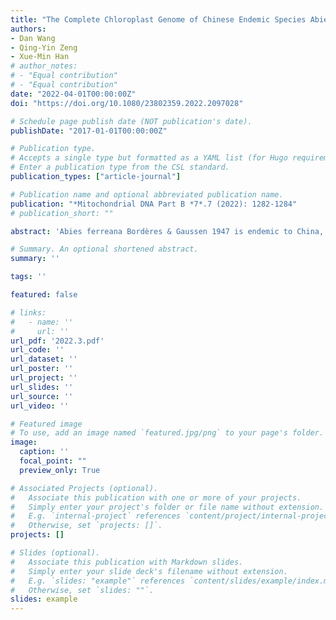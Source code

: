 ```yaml
---
title: "The Complete Chloroplast Genome of Chinese Endemic Species Abies Ferreana (pinaceae) and Its Phylogenetic Analysis"
authors:
- Dan Wang
- Qing-Yin Zeng
- Xue-Min Han
# author_notes:
# - "Equal contribution"
# - "Equal contribution"
date: "2022-04-01T00:00:00Z"
doi: "https://doi.org/10.1080/23802359.2022.2097028" 

# Schedule page publish date (NOT publication's date).
publishDate: "2017-01-01T00:00:00Z"

# Publication type.
# Accepts a single type but formatted as a YAML list (for Hugo requirements).
# Enter a publication type from the CSL standard.
publication_types: ["article-journal"]

# Publication name and optional abbreviated publication name.
publication: "*Mitochondrial DNA Part B *7*.7 (2022): 1282-1284"
# publication_short: ""

abstract: 'Abies ferreana Bordères & Gaussen 1947 is endemic to China, where it is distributed at 3300–4000 meters in the mountains of Southwest Sichuan and Northwest Yunnan. In this study, the complete chloroplast genome of A. ferreana was reconstructed by de novo assembly using whole-genome sequencing data. The complete chloroplast genome of A. ferreana was 120,049 bp in length with a GC content of 37.9%. A total of 113 genes were identified, including 4 rRNA genes, 35 tRNA genes, and 74 protein-coding genes. Among these, 14 genes contain introns. In the phylogenetic tree with 12 other species of Abies, A. ferreana and Abies fanjingshanensis W. L. Huang et al. 1984 were grouped into the same branch, with a bootstrap value of 100%. The complete chloroplast genome of A. ferreana provides potential genetic resources for further Abies evolutionary and genomic studies.'

# Summary. An optional shortened abstract.
summary: ''

tags: ''

featured: false

# links:
#   - name: ''
#     url: ''
url_pdf: '2022.3.pdf'
url_code: ''
url_dataset: ''
url_poster: ''
url_project: ''
url_slides: ''
url_source: ''
url_video: ''

# Featured image
# To use, add an image named `featured.jpg/png` to your page's folder. 
image:
  caption: ''
  focal_point: ""
  preview_only: True

# Associated Projects (optional).
#   Associate this publication with one or more of your projects.
#   Simply enter your project's folder or file name without extension.
#   E.g. `internal-project` references `content/project/internal-project/index.md`.
#   Otherwise, set `projects: []`.
projects: []

# Slides (optional).
#   Associate this publication with Markdown slides.
#   Simply enter your slide deck's filename without extension.
#   E.g. `slides: "example"` references `content/slides/example/index.md`.
#   Otherwise, set `slides: ""`.
slides: example
---
```



